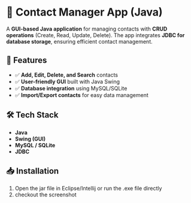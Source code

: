 # 📂 Contact Manager App (Java)

A **GUI-based Java application** for managing contacts with **CRUD operations** (Create, Read, Update, Delete). The app integrates **JDBC for database storage**, ensuring efficient contact management.  

## 🚀 Features
- ✅ **Add, Edit, Delete, and Search** contacts  
- ✅ **User-friendly GUI** built with Java Swing  
- ✅ **Database integration** using MySQL/SQLite  
- ✅ **Import/Export contacts** for easy data management  

## 🛠️ Tech Stack
- **Java**
- **Swing (GUI)**
- **MySQL / SQLite**
- **JDBC**

## 📥 Installation
1. Open the jar file in Eclipse/Intellij or run the .exe file directly
2. checkout the screenshot

